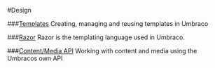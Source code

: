 #Design

###[Templates](Templates/)
Creating, managing and reusing templates in Umbraco

###[Razor](Razor/)
Razor is the templating language used in Umbraco.

###[Content/Media API](Content-Media-API/)
Working with content and media using the Umbracos own API
